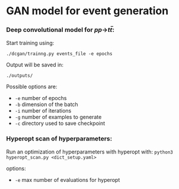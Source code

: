 # GAN model for event generation
### Deep convolutional model for *pp*→*tt̅*:
Start training using:

`
./dcgan/trainng.py events_file -e epochs
`

Output will be saved in:

`
./outputs/
`

Possible options are:
- `-e` number of epochs
- `-b` dimension of the batch
- `-i` number of iterations
- `-g` number of examples to generate
- `-c` directory used to save checkpoint

### Hyperopt scan of hyperparameters:
Run an optimization of hyperparameters with hyperopt with:
`
python3 hyperopt_scan.py <dict_setup.yaml>
`

options:
- `-e` max number of evaluations for hyperopt
